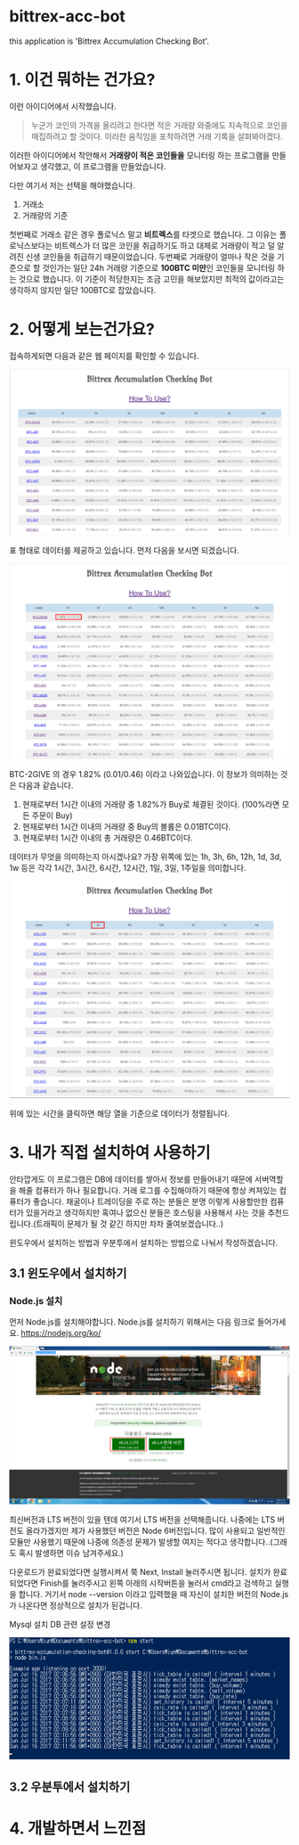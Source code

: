 # bittrex-acc-bot
this application is 'Bittrex Accumulation Checking Bot'.

# 1. 이건 뭐하는 건가요?
이런 아이디어에서 시작했습니다.

> 누군가 코인의 가격을 올리려고 한다면 적은 거래량 와중에도 지속적으로 코인을 매집하려고 할 것이다. 이러한 움직임을 포착하려면 거래 기록을 살펴봐야겠다.

이러한 아이디어에서 착안해서 **거래량이 적은 코인들을** 모니터링 하는 프로그램을 만들어보자고 생각했고, 이 프로그램을 만들었습니다.

다만 여기서 저는 선택을 해야했습니다.

1. 거래소
2. 거래량의 기준

첫번째로 거래소 같은 경우 폴로닉스 말고 **비트렉스**를 타겟으로 했습니다. 그 이유는 폴로닉스보다는 비트렉스가 더 많은 코인을 취급하기도 하고 대체로 거래량이 적고 덜 알려진 신생 코인들을 취급하기 때문이었습니다.
두번째로 거래량이 얼마나 작은 것을 기준으로 할 것인가는 일단 24h 거래량 기준으로 **100BTC 미만**인 코인들을 모니터링 하는 것으로 했습니다. 이 기준이 적당한지는 조금 고민을 해보았지만 최적의 값이라고는 생각하지 않지만 일단 100BTC로 잡았습니다.

# 2. 어떻게 보는건가요?
접속하게되면 다음과 같은 웹 페이지를 확인할 수 있습니다.

![alt text](https://github.com/lleellee0/images/blob/master/screenshot_1.png)

표 형태로 데이터를 제공하고 있습니다. 먼저 다음을 보시면 되겠습니다.

![alt text](https://github.com/lleellee0/images/blob/master/screenshot_3.png)

BTC-2GIVE 의 경우 1.82% (0.01/0.46) 이라고 나와있습니다.
이 정보가 의미하는 것은 다음과 같습니다.

1. 현재로부터 1시간 이내의 거래량 중 1.82%가 Buy로 체결된 것이다. (100%라면 모든 주문이 Buy)
2. 현재로부터 1시간 이내의 거래량 중 Buy의 볼륨은 0.01BTC이다.
3. 현재로부터 1시간 이내의 총 거래량은 0.46BTC이다.

데이터가 무엇을 의미하는지 아시겠나요? 가장 위쪽에 있는 1h, 3h, 6h, 12h, 1d, 3d, 1w 등은 각각 1시간, 3시간, 6시간, 12시간, 1일, 3일, 1주일을 의미합니다.

![alt text](https://github.com/lleellee0/images/blob/master/screenshot_4.png)

위에 있는 시간을 클릭하면 해당 열을 기준으로 데이터가 정렬됩니다.

# 3. 내가 직접 설치하여 사용하기
안타깝게도 이 프로그램은 DB에 데이터를 쌓아서 정보를 만들어내기 때문에 서버역할을 해줄 컴퓨터가 하나 필요합니다. 거래 로그를 수집해야하기 때문에 항상 켜져있는 컴퓨터가 좋습니다. 채굴이나 트레이딩을 주로 하는 분들은 분명 이렇게 사용할만한 컴퓨터가 있을거라고 생각하지만 혹여나 없으신 분들은 호스팅을 사용해서 사는 것을 추천드립니다.(트래픽이 문제가 될 것 같긴 하지만 차차 줄여보겠습니다..)

윈도우에서 설치하는 방법과 우분투에서 설치하는 방법으로 나눠서 작성하겠습니다.

## 3.1 윈도우에서 설치하기
### Node.js 설치
먼저 Node.js를 설치해야합니다. Node.js를 설치하기 위해서는 다음 링크로 들어가세요.
https://nodejs.org/ko/

![alt text](https://github.com/lleellee0/images/blob/master/screenshot_5.png)

최신버전과 LTS 버전이 있을 텐데 여기서 LTS 버전을 선택해줍니다.
나중에는 LTS 버전도 올라가겠지만 제가 사용했던 버전은 Node 6버전입니다.
많이 사용되고 일반적인 모듈만 사용했기 때문에 나중에 의존성 문제가 발생할 여지는 적다고 생각합니다..(그래도 혹시 발생하면 이슈 남겨주세요.)

다운로드가 완료되었다면 실행시켜서 쭉 Next, Install 눌러주시면 됩니다.
설치가 완료되었다면 Finish를 눌러주시고 왼쪽 아래의 시작버튼을 눌러서 cmd라고 검색하고 실행을 합니다.
거기서 node --version 이라고 입력했을 때 자신이 설치한 버전의 Node.js가 나온다면 정상적으로 설치가 된겁니다.


Mysql 설치
DB 관련 설정 변경

![alt text](https://github.com/lleellee0/images/blob/master/screenshot_2.png)

## 3.2 우분투에서 설치하기

# 4. 개발하면서 느낀점
